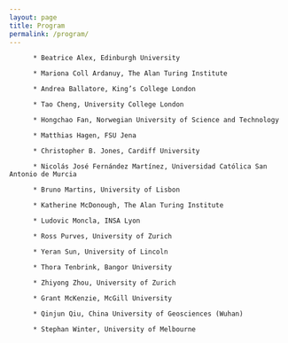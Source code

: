 ```yaml
---
layout: page
title: Program
permalink: /program/
---
```

          * Beatrice Alex, Edinburgh University

          * Mariona Coll Ardanuy, The Alan Turing Institute

          * Andrea Ballatore, King’s College London

          * Tao Cheng, University College London

          * Hongchao Fan, Norwegian University of Science and Technology

          * Matthias Hagen, FSU Jena
          
          * Christopher B. Jones, Cardiff University

          * Nicolás José Fernández Martínez, Universidad Católica San Antonio de Murcia

          * Bruno Martins, University of Lisbon

          * Katherine McDonough, The Alan Turing Institute

          * Ludovic Moncla, INSA Lyon

          * Ross Purves, University of Zurich

          * Yeran Sun, University of Lincoln

          * Thora Tenbrink, Bangor University

          * Zhiyong Zhou, University of Zurich

          * Grant McKenzie, McGill University

          * Qinjun Qiu, China University of Geosciences (Wuhan)

          * Stephan Winter, University of Melbourne
